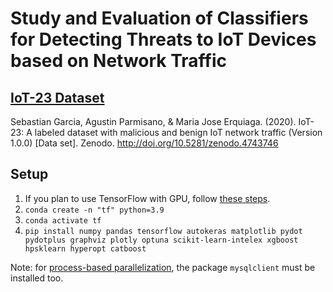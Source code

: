 # Study and Evaluation of Classifiers for Detecting Threats to IoT Devices based on Network Traffic
  
## [IoT-23 Dataset](https://www.stratosphereips.org/datasets-iot23)
Sebastian Garcia, Agustin Parmisano, & Maria Jose Erquiaga. (2020). IoT-23: A labeled dataset with malicious and benign IoT network traffic (Version 1.0.0) [Data set]. Zenodo. http://doi.org/10.5281/zenodo.4743746

## Setup
1. If you plan to use TensorFlow with GPU, follow [these steps](https://ramseyelbasheer.io/2022/01/20/the-ultimate-tensorflow-gpu-installation-guide-for-2022-and-beyond/).
2. `conda create -n "tf" python=3.9`
3. `conda activate tf`
4. `pip install numpy pandas tensorflow autokeras matplotlib pydot pydotplus graphviz plotly optuna scikit-learn-intelex xgboost hpsklearn hyperopt catboost`

Note: for [process-based parallelization](https://optuna.readthedocs.io/en/stable/tutorial/10_key_features/004_distributed.html#distributed), the package `mysqlclient` must be installed too.
